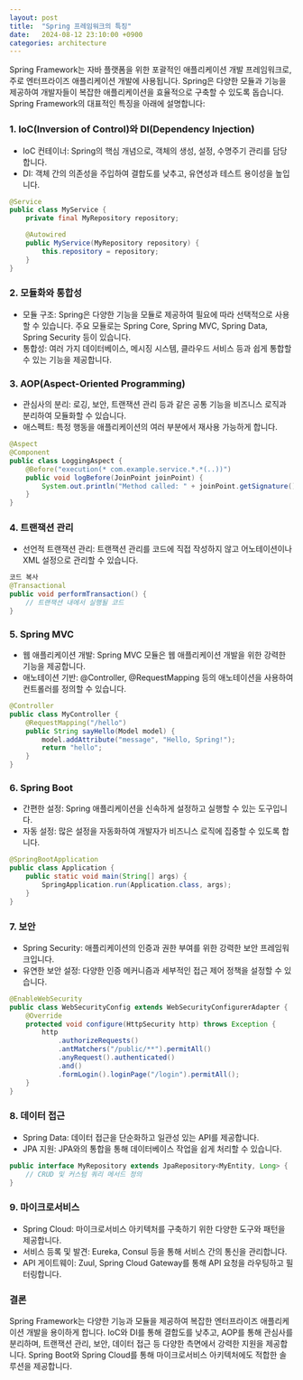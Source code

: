 ```yaml
---
layout: post
title:  "Spring 프레임워크의 특징"
date:   2024-08-12 23:10:00 +0900
categories: architecture
---
```


Spring Framework는 자바 플랫폼을 위한 포괄적인 애플리케이션 개발 프레임워크로, 주로 엔터프라이즈 애플리케이션 개발에 사용됩니다. Spring은 다양한 모듈과 기능을 제공하여 개발자들이 복잡한 애플리케이션을 효율적으로 구축할 수 있도록 돕습니다. Spring Framework의 대표적인 특징을 아래에 설명합니다:

### 1. IoC(Inversion of Control)와 DI(Dependency Injection)
* IoC 컨테이너: Spring의 핵심 개념으로, 객체의 생성, 설정, 수명주기 관리를 담당합니다.
* DI: 객체 간의 의존성을 주입하여 결합도를 낮추고, 유연성과 테스트 용이성을 높입니다.

```java
@Service
public class MyService {
    private final MyRepository repository;

    @Autowired
    public MyService(MyRepository repository) {
        this.repository = repository;
    }
}
```

### 2. 모듈화와 통합성
* 모듈 구조: Spring은 다양한 기능을 모듈로 제공하여 필요에 따라 선택적으로 사용할 수 있습니다. 주요 모듈로는 Spring Core, Spring MVC, Spring Data, Spring Security 등이 있습니다.
* 통합성: 여러 가지 데이터베이스, 메시징 시스템, 클라우드 서비스 등과 쉽게 통합할 수 있는 기능을 제공합니다.

### 3. AOP(Aspect-Oriented Programming)
* 관심사의 분리: 로깅, 보안, 트랜잭션 관리 등과 같은 공통 기능을 비즈니스 로직과 분리하여 모듈화할 수 있습니다.
* 애스펙트: 특정 행동을 애플리케이션의 여러 부분에서 재사용 가능하게 합니다.

```java
@Aspect
@Component
public class LoggingAspect {
    @Before("execution(* com.example.service.*.*(..))")
    public void logBefore(JoinPoint joinPoint) {
        System.out.println("Method called: " + joinPoint.getSignature().getName());
    }
}
```

### 4. 트랜잭션 관리
* 선언적 트랜잭션 관리: 트랜잭션 관리를 코드에 직접 작성하지 않고 어노테이션이나 XML 설정으로 관리할 수 있습니다.

```java
코드 복사
@Transactional
public void performTransaction() {
    // 트랜잭션 내에서 실행될 코드
}
```

### 5. Spring MVC
* 웹 애플리케이션 개발: Spring MVC 모듈은 웹 애플리케이션 개발을 위한 강력한 기능을 제공합니다.
* 애노테이션 기반: @Controller, @RequestMapping 등의 애노테이션을 사용하여 컨트롤러를 정의할 수 있습니다.

```java
@Controller
public class MyController {
    @RequestMapping("/hello")
    public String sayHello(Model model) {
        model.addAttribute("message", "Hello, Spring!");
        return "hello";
    }
}
```

### 6. Spring Boot
* 간편한 설정: Spring 애플리케이션을 신속하게 설정하고 실행할 수 있는 도구입니다.
* 자동 설정: 많은 설정을 자동화하여 개발자가 비즈니스 로직에 집중할 수 있도록 합니다.

```java
@SpringBootApplication
public class Application {
    public static void main(String[] args) {
        SpringApplication.run(Application.class, args);
    }
}
```

### 7. 보안
* Spring Security: 애플리케이션의 인증과 권한 부여를 위한 강력한 보안 프레임워크입니다.
* 유연한 보안 설정: 다양한 인증 메커니즘과 세부적인 접근 제어 정책을 설정할 수 있습니다.

```java
@EnableWebSecurity
public class WebSecurityConfig extends WebSecurityConfigurerAdapter {
    @Override
    protected void configure(HttpSecurity http) throws Exception {
        http
            .authorizeRequests()
            .antMatchers("/public/**").permitAll()
            .anyRequest().authenticated()
            .and()
            .formLogin().loginPage("/login").permitAll();
    }
}
```

### 8. 데이터 접근
* Spring Data: 데이터 접근을 단순화하고 일관성 있는 API를 제공합니다.
* JPA 지원: JPA와의 통합을 통해 데이터베이스 작업을 쉽게 처리할 수 있습니다.

```java
public interface MyRepository extends JpaRepository<MyEntity, Long> {
    // CRUD 및 커스텀 쿼리 메서드 정의
}
```

### 9. 마이크로서비스
* Spring Cloud: 마이크로서비스 아키텍처를 구축하기 위한 다양한 도구와 패턴을 제공합니다.
* 서비스 등록 및 발견: Eureka, Consul 등을 통해 서비스 간의 통신을 관리합니다.
* API 게이트웨이: Zuul, Spring Cloud Gateway를 통해 API 요청을 라우팅하고 필터링합니다.

### 결론
Spring Framework는 다양한 기능과 모듈을 제공하여 복잡한 엔터프라이즈 애플리케이션 개발을 용이하게 합니다. IoC와 DI를 통해 결합도를 낮추고, AOP를 통해 관심사를 분리하며, 트랜잭션 관리, 보안, 데이터 접근 등 다양한 측면에서 강력한 지원을 제공합니다. Spring Boot와 Spring Cloud를 통해 마이크로서비스 아키텍처에도 적합한 솔루션을 제공합니다.